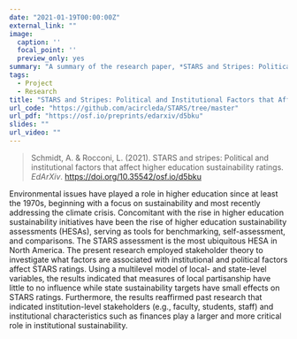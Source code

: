 ```yaml
---
date: "2021-01-19T00:00:00Z"
external_link: ""
image:
  caption: ''
  focal_point: ''
  preview_only: yes
summary: "A summary of the research paper, *STARS and Stripes: Political and Institutional Factors that Affect Higher Education Sustainability Ratings*"
tags:
  - Project
  - Research
title: "STARS and Stripes: Political and Institutional Factors that Affect Higher Education Sustainability Ratings"
url_code: "https://github.com/acircleda/STARS/tree/master"
url_pdf: "https://osf.io/preprints/edarxiv/d5bku"
slides: ""
url_video: ""
---
```

  
> Schmidt, A. & Rocconi, L. (2021). STARS and stripes: Political and institutional factors that affect higher education sustainability ratings. *EdArXiv*. https://doi.org/10.35542/osf.io/d5bku
  
Environmental issues have played a role in higher education since at least the 1970s, beginning with a focus on sustainability and most recently addressing the climate crisis. Concomitant with the rise in higher education sustainability initiatives have been the rise of higher education sustainability assessments (HESAs), serving as tools for benchmarking, self-assessment, and comparisons. The STARS assessment is the most ubiquitous HESA in North America. The present research employed stakeholder theory to investigate what factors are associated with institutional and political factors affect STARS ratings. Using a multilevel model of local- and state-level variables, the results indicated that measures of local partisanship have little to no influence while state sustainability targets have small effects on STARS ratings. Furthermore, the results reaffirmed past research that indicated institution-level stakeholders (e.g., faculty, students, staff) and institutional characteristics such as finances play a larger and more critical role in institutional sustainability.